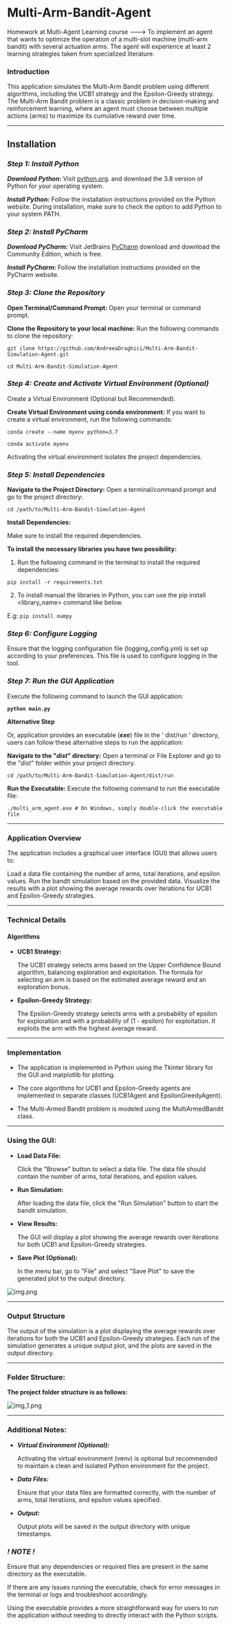 # Multi-Arm-Bandit-Agent

Homework at Multi-Agent Learning course --->
To implement an agent that wants to optimize the operation of a multi-slot machine
(multi-arm bandit) with several actuation arms. The agent will experience at least 2
learning strategies taken from specialized literature.

### Introduction

This application simulates the Multi-Arm Bandit problem using different algorithms, including the UCB1 strategy and the
Epsilon-Greedy strategy. The Multi-Arm Bandit problem is a classic problem in decision-making and reinforcement
learning, where an agent must choose between multiple actions (arms) to maximize its cumulative reward over time.

------------------

## Installation

### **_Step 1: Install Python_**

_**Download Python:**_
Visit [python.org](https://www.python.org/downloads/). and download the 3.8 version of Python for your operating system.

**_Install Python:_**
Follow the installation instructions provided on the Python website. During installation, make sure to check the option
to add Python to your system PATH.

### **_Step 2: Install PyCharm_**

**_Download PyCharm:_**
Visit JetBrains [PyCharm](https://www.jetbrains.com/pycharm/download/) download and download the Community Edition,
which is free.

**_Install PyCharm:_**
Follow the installation instructions provided on the PyCharm website.

### _**Step 3: Clone the Repository**_

**Open Terminal/Command Prompt:**
Open your terminal or command prompt.

**Clone the Repository to your local machine:**
Run the following commands to clone the repository:

`git clone https://github.com/AndreeaDraghici/Multi-Arm-Bandit-Simulation-Agent.git`

`cd Multi-Arm-Bandit-Simulation-Agent`

### **_Step 4: Create and Activate Virtual Environment (Optional)_**

Create a Virtual Environment (Optional but Recommended).

**Create Virtual Environment using conda environment:**
If you want to create a virtual environment, run the following commands:

`conda create --name myenv python=3.7`

`conda activate myenv`

Activating the virtual environment isolates the project dependencies.

### _**Step 5: Install Dependencies**_

**Navigate to the Project Directory:**
Open a terminal/command prompt and go to the project directory:

`cd /path/to/Multi-Arm-Bandit-Simulation-Agent`

**Install Dependencies:**

Make sure to install the required dependencies.

**To install the necessary libraries you have two possibility:**

1. Run the following command in the terminal to install the required dependencies:

`pip install -r requirements.txt`

2. To install manual the libraries in Python, you can use the pip install <library_name> command like below.

E.g: `pip install numpy`

### **_Step 6: Configure Logging_**

Ensure that the logging configuration file (logging_config.yml) is set up according to your preferences. This file is
used to configure logging in the tool.


### **_Step 7: Run the GUI Application_**

Execute the following command to launch the GUI application:

**`python main.py`**

**Alternative Step**

Or, application provides an executable (**_exe_**) file in the ' dist/run ' directory, users can follow these alternative
steps to run the application:

**Navigate to the "_dist_" directory:**
Open a terminal or File Explorer and go to the "_dist_" folder within your project directory.

`cd /path/to/Multi-Arm-Bandit-Simulation-Agent/dist/run
`

**Run the Executable:**
Execute the following command to run the executable file:

`./multi_arm_agent.exe # On Windows, simply double-click the executable file`

-------------------

### Application Overview

The application includes a graphical user interface (GUI) that allows users to:

Load a data file containing the number of arms, total iterations, and epsilon values.
Run the bandit simulation based on the provided data.
Visualize the results with a plot showing the average rewards over iterations for UCB1 and Epsilon-Greedy strategies.

--------------------

### Technical Details

#### Algorithms

- **UCB1 Strategy:**

  The UCB1 strategy selects arms based on the Upper Confidence Bound algorithm, balancing exploration and exploitation.
  The formula for selecting an arm is based on the estimated average reward and an exploration bonus.


- **Epsilon-Greedy Strategy:**

  The Epsilon-Greedy strategy selects arms with a probability of epsilon for exploration and with a probability of (1 -
  epsilon) for exploitation.
  It exploits the arm with the highest average reward.

--------------------

### Implementation

- The application is implemented in Python using the Tkinter library for the GUI and matplotlib for plotting.

- The core algorithms for UCB1 and Epsilon-Greedy agents are implemented in separate classes (UCB1Agent and
  EpsilonGreedyAgent).

- The Multi-Armed Bandit problem is modeled using the MultiArmedBandit class.

--------------------

### Using the GUI:

* **Load Data File:**

  Click the "Browse" button to select a data file. The data file should contain the number of arms, total iterations,
  and epsilon values.


* **Run Simulation:**

  After loading the data file, click the "Run Simulation" button to start the bandit simulation.


* **View Results:**

  The GUI will display a plot showing the average rewards over iterations for both UCB1 and Epsilon-Greedy strategies.


* **Save Plot (Optional):**

  In the menu bar, go to "File" and select "Save Plot" to save the generated plot to the output directory.

![img.png](img.png)


--------------------

### Output Structure

The output of the simulation is a plot displaying the average rewards over iterations for both the UCB1 and
Epsilon-Greedy strategies.
Each run of the simulation generates a unique output plot, and the plots are saved in the output directory.

--------------------

### Folder Structure:

**The project folder structure is as follows:**

![img_1.png](img_1.png)


--------------------

### Additional Notes:

- _**Virtual Environment (Optional):**_

  Activating the virtual environment (venv) is optional but recommended to maintain a clean and isolated Python
  environment for the project.


- **_Data Files:_**

  Ensure that your data files are formatted correctly, with the number of arms, total iterations, and epsilon values
  specified.


- **_Output:_**

  Output plots will be saved in the output directory with unique timestamps.

### **_!  NOTE !_**

Ensure that any dependencies or required files are present in the same directory as the executable.

If there are any issues running the executable, check for error messages in the terminal or logs and troubleshoot
accordingly.

Using the executable provides a more straightforward way for users to run the application without needing to directly
interact with the Python scripts.
